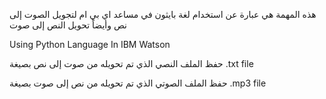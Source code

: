 هذه المهمة هي عبارة عن استخدام لغة بايثون في مساعد اي بي ام لتجويل الصوت إلى نص وأيضاً تحويل النص إلى صوت

Using Python Language In IBM Watson

حفظ الملف النصي الذي تم تحويله من صوت إلى نص بصيغة
.txt file

حفظ الملف الصوتي الذي تم تحويله من نص إلى صوت بصيغة
.mp3 file
